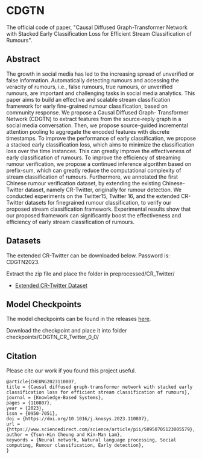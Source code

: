 # CDGTN
The official code of paper, "Causal Diffused Graph-Transformer Network with Stacked Early Classification Loss for Efficient Stream Classification of Rumours".

## Abstract
The growth in social media has led to the increasing spread of unverified or false information. Automatically detecting rumours and accessing the veracity of rumours, i.e., false rumours, true rumours, or unverified rumours, are important and challenging tasks in social media analytics. This paper aims to build an effective and scalable stream classification framework for early fine-grained rumour classification, based on community response. We propose a Causal Diffused Graph- Transformer Network (CDGTN) to extract features from the source-reply graph in a social media conversation. Then, we propose source-guided incremental attention pooling to aggregate the encoded features with discrete timestamps. To improve the performance of early classification, we propose a stacked early classification loss, which aims to minimize the classification loss over the time instances. This can greatly improve the effectiveness of early classification of rumours. To improve the efficiency of streaming rumour verification, we propose a continued inference algorithm based on prefix-sum, which can greatly reduce the computational complexity of stream classification of rumours. Furthermore, we annotated the first Chinese rumour verification dataset, by extending the existing Chinese-Twitter dataset, namely CR-Twitter, originally for rumour detection. We conducted experiments on the Twitter15, Twitter 16, and the extended CR-Twitter datasets for finegrained rumour classification, to verify our proposed stream classification framework. Experimental results show that our proposed framework can significantly boost the effectiveness and efficiency of early stream classification of rumours.

## Datasets
The extended CR-Twitter can be downloaded below. Password is: CDGTN2023.

Extract the zip file and place the folder in preprocessed/CR_Twitter/

- [Extended CR-Twitter Dataset](https://connectpolyu-my.sharepoint.com/:u:/g/personal/15083269d_connect_polyu_hk/EdUFxIS-Ea9Igvk6ddku93wBxPYSehGT3OWAb3Y00J42Yw?e=BhWfgT)
## Model Checkpoints

The model checkpoints can be found in the releases [here](https://github.com/thcheung/CDGTN/releases/tag/checkpoint).

Download the checkpoint and place it into folder checkpoints/CDGTN_CR_Twitter_0_0/

## Citation

Please cite our work if you found this project useful.

```
@article{CHEUNG2023110807,
title = {Causal diffused graph-transformer network with stacked early classification loss for efficient stream classification of rumours},
journal = {Knowledge-Based Systems},
pages = {110807},
year = {2023},
issn = {0950-7051},
doi = {https://doi.org/10.1016/j.knosys.2023.110807},
url = {https://www.sciencedirect.com/science/article/pii/S0950705123005579},
author = {Tsun-Hin Cheung and Kin-Man Lam},
keywords = {Neural network, Natural language processing, Social computing, Rumour classification, Early detection},
}
```
